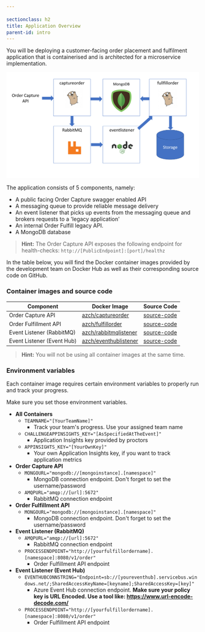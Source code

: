 ```yaml
---

sectionclass: h2
title: Application Overview
parent-id: intro
---
```


You will be deploying a customer-facing order placement and fulfilment application that is containerised and is architected for a microservice implementation.

![Application diagram](media/302a7509f056cd57093c7a3de32dbb04.png)

The application consists of 5 components, namely:

* A public facing Order Capture swagger enabled API
* A messaging queue to provide reliable message delivery
* An event listener that picks up events from the messaging queue and brokers requests to a 'legacy application'
* An internal Order Fulfill legacy API.
* A MongoDB database

> **Hint:** The Order Capture API exposes the following endpoint for health-checks: `http://[PublicEndpoint]:[port]/healthz`

In the table below, you will find the Docker container images provided by the development team on Docker Hub as well as their corresponding source code on GitHub.

### Container images and source code

| Component                    | Docker Image                                                     | Source Code                                                       |
|------------------------------|------------------------------------------------------------------|-------------------------------------------------------------------|
| Order Capture API            | [azch/captureorder](https://hub.docker.com/r/azch/captureorder/) | [source-code](https://github.com/Azure/azch-captureorder)         |
| Order Fulfillment API        | [azch/fulfillorder](https://hub.docker.com/r/azch/fulfillorder/) | [source-code](https://github.com/Azure/azch-fulfillorder)         |
| Event Listener (RabbitMQ)    | [azch/rabbitmqlistener](https://hub.docker.com/r/azch/rabbitmqlistener/) | [source-code](https://github.com/Azure/azch-rabbitmqlistener)         |
| Event Listener (Event Hub)    | [azch/eventhublistener](https://hub.docker.com/r/azch/eventhublistener/) | [source-code](https://github.com/Azure/azch-eventhublistener)         |

> **Hint:** You will not be using all container images at the same time.

### Environment variables

Each container image requires certain environment variables to properly run and track your progress.

Make sure you set those environment variables.

* **All Containers**
  * `TEAMNAME="[YourTeamName]"`
    * Track your team's progress. Use your assigned team name
  * `CHALLENGEAPPINSIGHTS_KEY="[AsSpecifiedAtTheEvent]"`
    * Application Insights key provided by proctors
  * `APPINSIGHTS_KEY="[YourOwnKey]"`
    * Your own Application Insights key, if you want to track application metrics
* **Order Capture API**
  * `MONGOURL="mongodb://[mongoinstance].[namespace]"`
    * MongoDB connection endpoint. Don't forget to set the username/password
  * `AMQPURL="amqp://[url]:5672"`
    * RabbitMQ connection endpoint
* **Order Fulfillment API**
  * `MONGOURL="mongodb://[mongoinstance].[namespace]"`
    * MongoDB connection endpoint. Don't forget to set the username/password
* **Event Listener (RabbitMQ)**
  * `AMQPURL="amqp://[url]:5672"`
    * RabbitMQ connection endpoint
  * `PROCESSENDPOINT="http://[yourfulfillordername].[namespace]:8080/v1/order"`
    * Order Fulfillment API endpoint
* **Event Listener (Event Hub)**
  * `EVENTHUBCONNSTRING="Endpoint=sb://[youreventhub].servicebus.windows.net/;SharedAccessKeyName=[keyname];SharedAccessKey=[key]"`
    * Azure Event Hub connection endpoint. **Make sure your policy key is URL Encoded. Use a tool like: <https://www.url-encode-decode.com/>**
  * `PROCESSENDPOINT="http://[yourfulfillordername].[namespace]:8080/v1/order"`
    * Order Fulfillment API endpoint